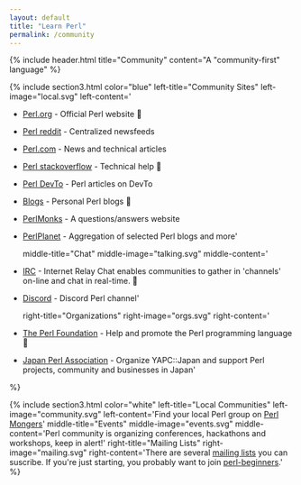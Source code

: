 ```yaml
---
layout: default
title: "Learn Perl"
permalink: /community
---
```


{% include header.html 
   title="Community" 
   content="A \"community-first\" language"
%}

{% include section3.html 
   color="blue"
   left-title="Community Sites"
   left-image="local.svg"
   left-content='
* [Perl.org](http://www.perl.org) - Official Perl website :camel:
* [Perl reddit](https://www.reddit.com/r/perl/) - Centralized newsfeeds
* [Perl.com](https://www.perl.com) - News and technical articles
* [Perl stackoverflow](https://stackoverflow.com/questions/tagged/perl) - Technical help :wrench:
* [Perl DevTo](https://dev.to/t/perl) - Perl articles on DevTo
* [Blogs](blogs.perl.org) - Personal Perl blogs :speech_balloon:
* [PerlMonks](http://www.perlmonks.com) - A questions/answers website
* [PerlPlanet](https://perl.theplanetarium.org/) - Aggregation of selected Perl blogs and more'

   middle-title="Chat"
   middle-image="talking.svg"
   middle-content='
* [IRC](http://www.irc.perl.org/) - Internet Relay Chat enables communities to gather in \'channels\' on-line and chat in real-time. :speech_balloon:
* [Discord](https://discord.gg/Mnbj6th) - Discord Perl channel'

   right-title="Organizations"
   right-image="orgs.svg"
   right-content='
* [The Perl Foundation](http://www.perlfoundation.org/) - Help and promote the Perl programming language :post_office:
* [Japan Perl Association](http://japan.perlassociation.org) - Organize YAPC::Japan and support Perl projects, community and businesses in Japan'

%}


{% include section3.html 
   color="white"
   left-title="Local Communities"
   left-image="community.svg"
   left-content='Find your local Perl group on [Perl Mongers](http://www.pm.org/)'
   middle-title="Events"
   middle-image="events.svg"
   middle-content='Perl community is organizing conferences, hackathons and workshops, keep in alert!'
   right-title="Mailing Lists"
   right-image="mailing.svg"
   right-content='There are several [mailing lists](https://lists.perl.org/) you can suscribe. If you\'re just starting, you probably want to join [perl-beginners](https://lists.perl.org/list/beginners.html).'
%}

     
